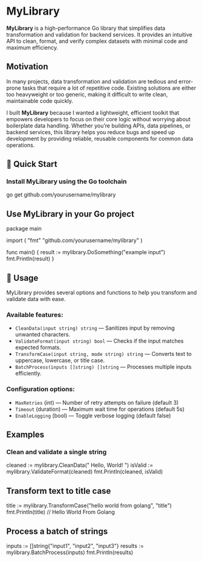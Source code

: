 # MyLibrary

**MyLibrary** is a high-performance Go library that simplifies data transformation and validation for backend services. It provides an intuitive API to clean, format, and verify complex datasets with minimal code and maximum efficiency.

## Motivation

In many projects, data transformation and validation are tedious and error-prone tasks that require a lot of repetitive code. Existing solutions are either too heavyweight or too generic, making it difficult to write clean, maintainable code quickly.

I built **MyLibrary** because I wanted a lightweight, efficient toolkit that empowers developers to focus on their core logic without worrying about boilerplate data handling. Whether you’re building APIs, data pipelines, or backend services, this library helps you reduce bugs and speed up development by providing reliable, reusable components for common data operations.

## 🚀 Quick Start

### Install MyLibrary using the Go toolchain

go get github.com/yourusername/mylibrary

## Use MyLibrary in your Go project

package main

import (
    "fmt"
    "github.com/yourusername/mylibrary"
)

func main() {
    result := mylibrary.DoSomething("example input")
    fmt.Println(result)
}

## 📖 Usage

MyLibrary provides several options and functions to help you transform and validate data with ease.

### Available features:

- `CleanData(input string) string` — Sanitizes input by removing unwanted characters.
- `ValidateFormat(input string) bool` — Checks if the input matches expected formats.
- `TransformCase(input string, mode string) string` — Converts text to uppercase, lowercase, or title case.
- `BatchProcess(inputs []string) []string` — Processes multiple inputs efficiently.

### Configuration options:

- `MaxRetries` (int) — Number of retry attempts on failure (default 3)
- `Timeout` (duration) — Maximum wait time for operations (default 5s)
- `EnableLogging` (bool) — Toggle verbose logging (default false)

## Examples

### Clean and validate a single string

cleaned := mylibrary.CleanData("  Hello, World!  ")
isValid := mylibrary.ValidateFormat(cleaned)
fmt.Println(cleaned, isValid)

## Transform text to title case

title := mylibrary.TransformCase("hello world from golang", "title")
fmt.Println(title) // Hello World From Golang

## Process a batch of strings

inputs := []string{"input1", "input2", "input3"}
results := mylibrary.BatchProcess(inputs)
fmt.Println(results)
